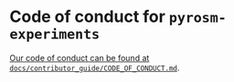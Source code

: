# Code of conduct for `pyrosm-experiments`

[Our code of conduct can be found at
`docs/contributor_guide/CODE_OF_CONDUCT.md`][code-of-conduct].

[code-of-conduct]: ./docs/contributor_guide/CODE_OF_CONDUCT.md
